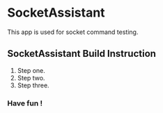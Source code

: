 # SocketAssistant
This app is used for socket command testing.

## SocketAssistant Build Instruction
1. Step one.
2. Step two.
3. Step three.

### Have fun !
